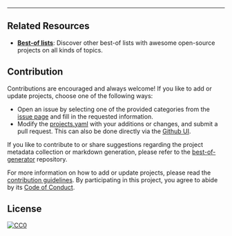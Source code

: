 
---

## Related Resources

- [**Best-of lists**](https://github.com/best-of-lists/best-of): Discover other best-of lists with awesome open-source projects on all kinds of topics.

## Contribution

Contributions are encouraged and always welcome! If you like to add or update projects, choose one of the following ways:

- Open an issue by selecting one of the provided categories from the [issue page](https://github.com/best-of-lists/best-of-template/issues/new/choose) and fill in the requested information.
- Modify the [projects.yaml](https://github.com/best-of-lists/best-of-template/blob/main/projects.yaml) with your additions or changes, and submit a pull request. This can also be done directly via the [Github UI](https://github.com/best-of-lists/best-of-template/edit/main/projects.yaml).

If you like to contribute to or share suggestions regarding the project metadata collection or markdown generation, please refer to the [best-of-generator](https://github.com/best-of-lists/best-of-generator) repository.

For more information on how to add or update projects, please read the [contribution guidelines](https://github.com/best-of-lists/best-of-template/blob/main/CONTRIBUTING.md). By participating in this project, you agree to abide by its [Code of Conduct](https://github.com/best-of-lists/best-of-template/blob/main/.github/CODE_OF_CONDUCT.md).

## License

[![CC0](https://mirrors.creativecommons.org/presskit/buttons/88x31/svg/by-sa.svg)](https://creativecommons.org/licenses/by-sa/4.0/)
